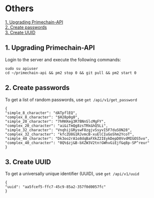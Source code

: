 # Others

[1. Upgrading Primechain-API](#1-upgrading-primechain-api)   
[2. Create passwords](#2-create-passwords)   
[3. Create UUID](#3-create-uuid)   

## 1. Upgrading Primechain-API
Login to the server and execute the following commands:
```
sudo su apiuser
cd ~/primechain-api && pm2 stop 0 && git pull && pm2 start 0
```


## 2. Create passwords
To get a list of random passwords, use `get /api/v1/get_password`
```
{
"simple_8_character": "dATpflEQ",
"complex_8_character": "$H28p0g0",
"simple_20_character": "7hRKKeg3R7BNnSlcMgFY",
"complex_20_character": "ai&iTmQg8zsTRk&hQ5Li",
"simple_32_character": "VnqhijGRyswF8zgjvSsyvI5F7duSON28",
"complex_32_character": "kfcZU8G1RJvmcB-xuElCIuGoShm2YcoT",
"simple_40_character": "Dk3oo2rA1o8dqBaFXkZ2IEykDepD0VvdMIGOS5vo",
"complex_40_character": "0Q%$zj&B-bXZW3V2tn!GWhvGiEjf&q8p-SP^reur"
}
```
## 3. Create UUID
To get a universally unique identifier (UUID), use `get /api/v1/uuid`
```
{
"uuid": "aa5fcef5-ffc7-45c9-85a2-357f0d0057fc"
}
```
